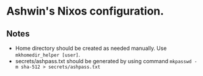 # Ashwin's Nixos configuration.
## Notes
* Home directory should be created as needed manually. Use `mkhomedir_helper [user]`.
* secrets/ashpass.txt should be generated by using command `mkpasswd -m sha-512 > secrets/ashpass.txt`
